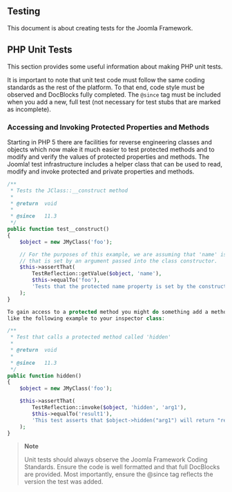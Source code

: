 ## Testing

This document is about creating tests for the Joomla Framework.

## PHP Unit Tests

This section provides some useful information about making PHP unit
tests.

It is important to note that unit test code must follow the same coding
standards as the rest of the platform. To that end, code style must be
observed and DocBlocks fully completed. The `@since` tag must be
included when you add a new, full test (not necessary for test stubs
that are marked as incomplete).

### Accessing and Invoking Protected Properties and Methods

Starting in PHP 5 there are facilities for reverse engineering classes
and objects which now make it much easier to test protected methods and
to modify and verify the values of protected properties and methods. The
Joomla! test infrastructure includes a helper class that can be used to
read, modify and invoke protected and private properties and methods.

```php
/**
 * Tests the JClass::__construct method
 *
 * @return  void
 *
 * @since   11.3
 */
public function test__construct()
{
	$object = new JMyClass('foo');

	// For the purposes of this example, we are assuming that 'name' is a protected class property
	// that is set by an argument passed into the class constructor.
	$this->assertThat(
		TestReflection::getValue($object, 'name'),
		$this->equalTo('foo'),
		'Tests that the protected name property is set by the constructor.'
	);
}

To gain access to a protected method you might do something add a method
like the following example to your inspector class:

/**
 * Test that calls a protected method called 'hidden'
 *
 * @return  void
 *
 * @since   11.3
 */
public function hidden()
{
	$object = new JMyClass('foo');

	$this->assertThat(
		TestReflection::invoke($object, 'hidden', 'arg1'),
		$this->equalTo('result1'),
		'This test asserts that $object->hidden("arg1") will return "result1"'
	);
}
```

> **Note**
>
> Unit tests should always observe the Joomla Framework Coding Standards.
> Ensure the code is well formatted and that full DocBlocks are
> provided. Most importantly, ensure the @since tag reflects the version
> the test was added.
